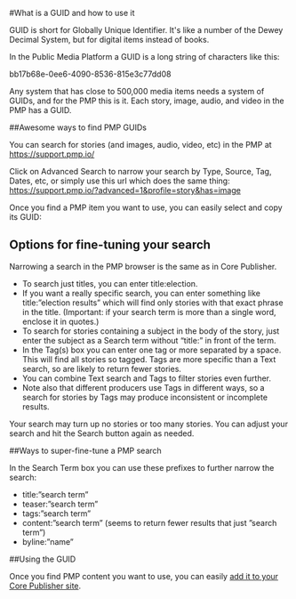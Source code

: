 #What is a GUID and how to use it

GUID is short for Globally Unique Identifier. It's like a number of the Dewey Decimal System, but for digital items instead of books.

In the Public Media Platform a GUID is a long string of characters like this: 

bb17b68e-0ee6-4090-8536-815e3c77dd08

Any system that has close to 500,000 media items needs a system of GUIDs, and for the PMP this is it. Each story, image, audio, and video in the PMP has a GUID.

##Awesome ways to find PMP GUIDs

You can search for stories (and images, audio, video, etc) in the PMP at https://support.pmp.io/

Click on Advanced Search to narrow your search by Type, Source, Tag, Dates, etc, or simply use this url which does the same thing: https://support.pmp.io/?advanced=1&profile=story&has=image

Once you find a PMP item you want to use, you can easily select and copy its GUID:



## Options for fine-tuning your search

Narrowing a search in the PMP browser is the same as in Core Publisher.

* To search just titles, you can enter title:election. 
* If you want a really specific search, you can enter something like title:”election results” which will find only stories with that exact phrase in the title. (Important: if your search term is more than a single word, enclose it in quotes.)
* To search for stories containing a subject in the body of the story, just enter the subject as a Search term without “title:” in front of the term. 
* In the Tag(s) box you can enter one tag or more separated by a space. This will find all stories so tagged. Tags are more specific than a Text search, so are likely to return fewer stories. 
* You can combine Text search and Tags to filter stories even further. 
* Note also that different producers use Tags in different ways, so a search for stories by Tags may produce inconsistent or incomplete results. 

Your search may turn up no stories or too many stories. You can adjust your search and hit the Search button again as needed. 

##Ways to super-fine-tune a PMP search

In the Search Term box you can use these prefixes to further narrow the search:

* title:”search term”
* teaser:”search term”
* tags:”search term”
* content:”search term” (seems to return fewer results that just ”search term”)
* byline:”name”

##Using the GUID

Once you find PMP content you want to use, you can easily [add it to your Core Publisher site](/pulling-pmp-content-into-core-publisher.md).
